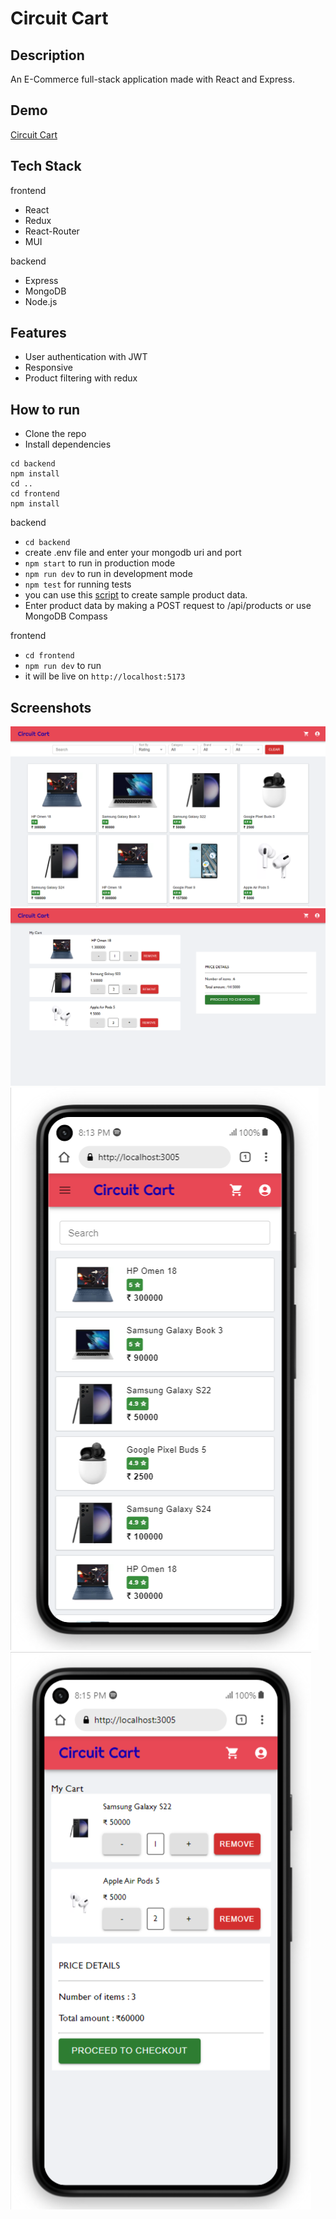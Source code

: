 # Circuit Cart

## Description

An E-Commerce full-stack application made with React and Express.

## Demo

[Circuit Cart](https://circuit-cart.onrender.com/)

## Tech Stack

frontend

- React
- Redux
- React-Router
- MUI

backend

- Express
- MongoDB
- Node.js

## Features

- User authentication with JWT
- Responsive
- Product filtering with redux

## How to run

- Clone the repo
- Install dependencies

```#!/bin/bash
cd backend
npm install
cd ..
cd frontend
npm install
```

backend

- `cd backend`
- create .env file and enter your mongodb uri and port
- `npm start` to run in production mode
- `npm run dev` to run in development mode
- `npm test` for running tests
- you can use this [script](https://github.com/naseefmw/fake_products_data) to create sample product data.
- Enter product data by making a POST request to /api/products or use MongoDB Compass

frontend

- `cd frontend`
- `npm run dev` to run
- it will be live on `http://localhost:5173`

## Screenshots

![homepage](screenshots/homepage.png)
![cart](screenshots/cart.png)
![homepage-mobile](screenshots/home-mobile.png)
![cart-mobile](screenshots/cart-mobile.png)
